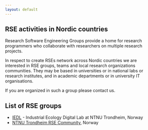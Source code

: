 ```yaml
---
layout: default
---
```


## RSE activities in Nordic countries

Research Software Engineering Groups provide a home
for research programmers who collaborate with researchers on multiple
research projects.

In respect to create RSEs network across Nordic countries we are
interested in RSE groups, teams and local research organizations communities.
They may be based in universities or in national labs or research
institutes, and in academic departments or in university IT organisations.

If you are organized in such a group please contact us.


## List of RSE groups

* [IEDL](https://iedl.no) - Industrial Ecology Digital Lab at NTNU Trondheim, Norway
* [NTNU Trondheim RSE Community](http://rse.org.ntnu.no/), Norway
